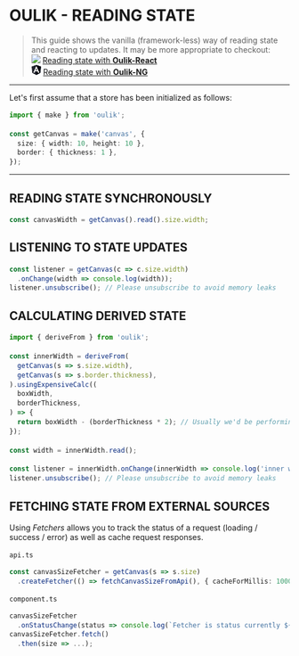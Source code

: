 # OULIK - READING STATE #

> This guide shows the vanilla (framework-less) way of reading state and reacting to updates. It may be more appropriate to checkout:  
![](assets/react.ico) [Reading state with **Oulik-React**]()  
![](assets/angular.png) [Reading state with **Oulik-NG**](./readme-ng-read.md)  

---

Let's first assume that a store has been initialized as follows:
```Typescript
import { make } from 'oulik';

const getCanvas = make('canvas', {
  size: { width: 10, height: 10 },
  border: { thickness: 1 },
}); 
```
---

## READING STATE SYNCHRONOUSLY ##
```Typescript
const canvasWidth = getCanvas().read().size.width;
```

## LISTENING TO STATE UPDATES ##
```Typescript
const listener = getCanvas(c => c.size.width)
  .onChange(width => console.log(width));
listener.unsubscribe(); // Please unsubscribe to avoid memory leaks
```  

## CALCULATING DERIVED STATE ##
```Typescript
import { deriveFrom } from 'oulik';

const innerWidth = deriveFrom(
  getCanvas(s => s.size.width),
  getCanvas(s => s.border.thickness),
).usingExpensiveCalc((
  boxWidth,
  borderThickness,
) => {
  return boxWidth - (borderThickness * 2); // Usually we'd be performing a much bigger calculation here
});

const width = innerWidth.read();

const listener = innerWidth.onChange(innerWidth => console.log('inner width', innerWidth));
listener.unsubscribe(); // Please unsubscribe to avoid memory leaks
```

## FETCHING STATE FROM EXTERNAL SOURCES ##
Using *Fetchers* allows you to track the status of a request (loading / success / error) as well as cache request responses.

`api.ts`
```Typescript
const canvasSizeFetcher = getCanvas(s => s.size)
  .createFetcher(() => fetchCanvasSizeFromApi(), { cacheForMillis: 1000 * 60 });
```

`component.ts`
```Typescript
canvasSizeFetcher
  .onStatusChange(status => console.log(`Fetcher is status currently ${status}`))
canvasSizeFetcher.fetch()
  .then(size => ...);
```